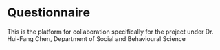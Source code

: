 # Questionnaire
This is the platform for collaboration specifically for the project under Dr. Hui-Fang Chen, Department of Social and Behavioural Science
